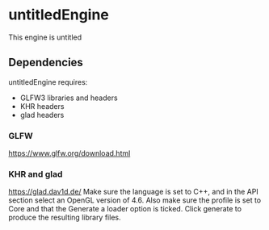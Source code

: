 # untitledEngine
This engine is untitled

## Dependencies
untitledEngine requires:
- GLFW3 libraries and headers
- KHR headers
- glad headers

### GLFW
https://www.glfw.org/download.html
### KHR and glad
https://glad.dav1d.de/
Make sure the language is set to C++, and in the API section select an OpenGL version of 4.6. Also make sure the profile is set to Core and that the Generate a loader option is ticked. Click generate to produce the resulting library files.
